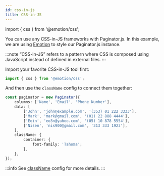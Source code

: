 ```yaml
---
id: css-in-js
title: CSS-in-JS
---
```


import { css } from '@emotion/css';

You can use any CSS-in-JS frameworks with Paginator.js. In this example, we are using [Emotion](https://emotion.sh/) to style
our Paginator.js instance.

:::note
“CSS-in-JS” refers to a pattern where CSS is composed using JavaScript instead of defined in external files.
:::

Import your favorite CSS-in-JS tool first:

```js
import { css } from '@emotion/css';
```

And then use the `className` config to connect them together:

```ts paginator
const paginator = new Paginator({
    columns: ['Name', 'Email', 'Phone Number'],
    data: [
        ['John', 'john@example.com', '(353) 01 222 3333'],
        ['Mark', 'mark@gmail.com', '(01) 22 888 4444'],
        ['Eoin', 'eo3n@yahoo.com', '(05) 10 878 5554'],
        ['Nisen', 'nis900@gmail.com', '313 333 1923'],
    ],
    className: {
        container: {
            font-family: 'Tahoma';
        },
    },
});
```

:::info
See [className](../config/className.md) config for more details.
:::
